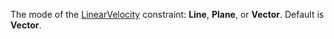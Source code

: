 The mode of the [LinearVelocity](https://developer.roblox.com/en-us/api-reference/class/LinearVelocity) constraint: **Line**, **Plane**, or **Vector**. Default is **Vector**.